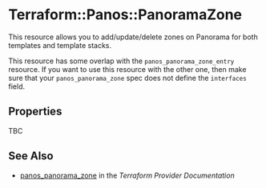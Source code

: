 # Terraform::Panos::PanoramaZone

This resource allows you to add/update/delete zones on Panorama for both
templates and template stacks.

This resource has some overlap with the `panos_panorama_zone_entry`
resource.  If you want to use this resource with the other one, then make
sure that your `panos_panorama_zone` spec does not define the
`interfaces` field.

## Properties

TBC

## See Also

* [panos_panorama_zone](https://www.terraform.io/docs/providers/panos/r/panorama_zone.html) in the _Terraform Provider Documentation_